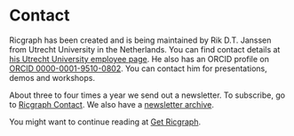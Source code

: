 # Contact
Ricgraph has been created and is being maintained by
Rik D.T. Janssen from Utrecht University in the Netherlands.
You can find contact details at
[his Utrecht University employee page](https://www.uu.nl/staff/DTJanssen).
He also has an ORCID profile on
[ORCID 0000-0001-9510-0802](https://orcid.org/0000-0001-9510-0802).
You can contact him for presentations, demos and workshops.

About three to four times a year we send out a newsletter.
To subscribe, go to 
[Ricgraph Contact](https://docs.ricgraph.eu/README.html#contact).
We also have a 
[newsletter archive](https://docs.ricgraph.eu/docs/ricgraph_pubs_pres_news_use_ment.html#ricgraph-newsletters).

You might want to continue reading at [Get Ricgraph](get-ricgraph.md). 
